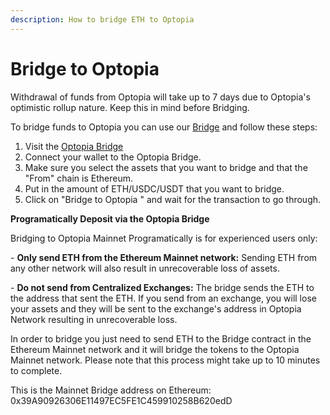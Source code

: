 ```yaml
---
description: How to bridge ETH to Optopia
---
```


# Bridge to Optopia

Withdrawal of funds from Optopia will take up to 7 days due to Optopia's optimistic rollup nature. Keep this in mind before Bridging.

To bridge funds to Optopia you can use our [Bridge](https://bridge.optopia.ai/) and follow these steps:

1. Visit the [Optopia Bridge](https://bridge.optopia.ai/)
2. Connect your wallet to the Optopia Bridge.
3. Make sure you select the assets that you want to bridge and that the "From" chain is Ethereum.
4. Put in the amount of ETH/USDC/USDT  that you want to bridge.
5. Click on "Bridge to Optopia " and wait for the transaction to go through.

**Programatically Deposit via the Optopia Bridge**

Bridging to  Optopia Mainnet Programatically is for experienced users only:&#x20;

\- **Only send ETH from the Ethereum Mainnet network:** Sending ETH from any other network will also result in unrecoverable loss of assets.&#x20;

\- **Do not send from Centralized Exchanges:** The bridge sends the ETH to the address that sent the ETH. If you send from an exchange, you will lose your assets and they will be sent to the exchange's address in Optopia Network resulting in unrecoverable loss.

In order to bridge you just need to send ETH to the Bridge contract in the Ethereum Mainnet network and it will bridge the tokens to the Optopia Mainnet network. Please note that this process might take up to 10 minutes to complete.

This is the Mainnet Bridge address on Ethereum: 0x39A90926306E11497EC5FE1C459910258B620edD

